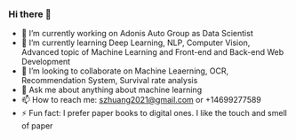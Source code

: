 ### Hi there 👋

- 🔭 I’m currently working on Adonis Auto Group as Data Scientist
- 🌱 I’m currently learning Deep Learning, NLP, Computer Vision, Advanced topic of Machine Learning and Front-end and Back-end Web Development
- 👯 I’m looking to collaborate on Machine Leaerning, OCR, Recommendation System, Survival rate analysis
- 💬 Ask me about anything about machine learning
- 📫 How to reach me: szhuang2021@gmail.com or +14699277589
- ⚡ Fun fact: I prefer paper books to digital ones. I like the touch and smell of paper

<!--
**Sol2023/Sol2023** is a ✨ _special_ ✨ repository because its `README.md` (this file) appears on your GitHub profile.
